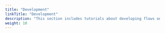 ```yaml
---
title: "Development"
linkTitle: "Development"
description: "This section includes tutorials about developing flows on the {{% ctx %}} platform."
weight: 10
---
```


